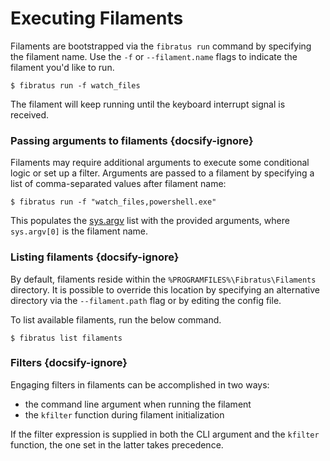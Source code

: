 # Executing Filaments

Filaments are bootstrapped via the `fibratus run` command by specifying the filament name. Use the `-f` or `--filament.name` flags to indicate the filament you'd like to run.

```
$ fibratus run -f watch_files
```

The filament will keep running until the keyboard interrupt signal is received. 

### Passing arguments to filaments {docsify-ignore}

Filaments may require additional arguments to execute some conditional logic or set up a filter. Arguments are passed to a filament by specifying a list of comma-separated values after filament name:

```
$ fibratus run -f "watch_files,powershell.exe"
```

This populates the [sys.argv](https://docs.python.org/3/library/sys.html#sys.argv) list with the provided arguments, where `sys.argv[0]` is the filament name.


### Listing filaments {docsify-ignore}

By default, filaments reside within the `%PROGRAMFILES%\Fibratus\Filaments` directory. It is possible to override this location by specifying an alternative directory via the `--filament.path` flag or by editing the config file.

To list available filaments, run the below command.

```
$ fibratus list filaments
```

### Filters {docsify-ignore}

Engaging filters in filaments can be accomplished in two ways:

- the command line argument when running the filament
- the `kfilter` function during filament initialization

If the filter expression is supplied in both the CLI argument and the `kfilter` function, the one set in the latter takes precedence.
